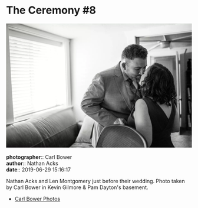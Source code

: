 # The Ceremony #8

![Nathan Acks and Len Montgomery just before their wedding](assets/2019-06-29-set-1-the-ceremony-08.webp)

**photographer**:: Carl Bower  
**author**:: Nathan Acks  
**date**:: 2019-06-29 15:16:17

Nathan Acks and Len Montgomery just before their wedding. Photo taken by Carl Bower in Kevin Gilmore & Pam Dayton's basement.

* [Carl Bower Photos](https://carlbowerphotos.com)
